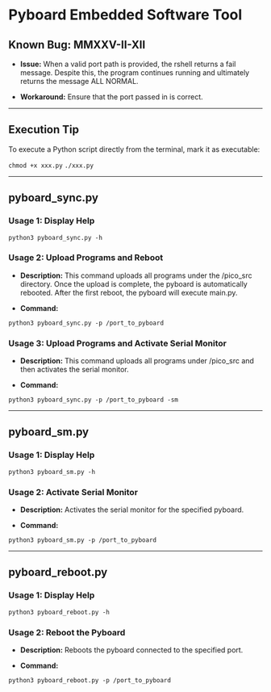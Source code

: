 # Pyboard Embedded Software Tool

## Known Bug: MMXXV-II-XII

- **Issue:**
  When a valid port path is provided, the rshell returns a fail message.
  Despite this, the program continues running and ultimately returns the message ALL NORMAL.

- **Workaround:**
  Ensure that the port passed in is correct.

---

## Execution Tip

To execute a Python script directly from the terminal, mark it as executable:

`chmod +x xxx.py` 
`./xxx.py`

---

## pyboard_sync.py

### Usage 1: Display Help

`python3 pyboard_sync.py -h`

### Usage 2: Upload Programs and Reboot

- **Description:**
  This command uploads all programs under the /pico_src directory.
  Once the upload is complete, the pyboard is automatically rebooted.
  After the first reboot, the pyboard will execute main.py.

- **Command:**

`python3 pyboard_sync.py -p /port_to_pyboard`

### Usage 3: Upload Programs and Activate Serial Monitor

- **Description:**
  This command uploads all programs under /pico_src and then activates the serial monitor.

- **Command:**

`python3 pyboard_sync.py -p /port_to_pyboard -sm`

---

## pyboard_sm.py

### Usage 1: Display Help

`python3 pyboard_sm.py -h`

### Usage 2: Activate Serial Monitor

- **Description:**
  Activates the serial monitor for the specified pyboard.

- **Command:**

`python3 pyboard_sm.py -p /port_to_pyboard`

---

## pyboard_reboot.py

### Usage 1: Display Help

`python3 pyboard_reboot.py -h`

### Usage 2: Reboot the Pyboard

- **Description:**
  Reboots the pyboard connected to the specified port.

- **Command:**

`python3 pyboard_reboot.py -p /port_to_pyboard`